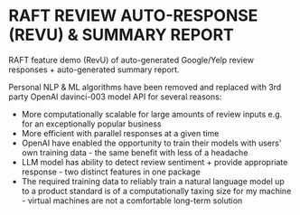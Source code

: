 # RAFT REVIEW AUTO-RESPONSE (REVU) & SUMMARY REPORT
RAFT feature demo (RevU) of auto-generated Google/Yelp review responses + auto-generated summary report.

Personal NLP & ML algorithms have been removed and replaced with 3rd party OpenAI davinci-003 model API for several reasons:
- More computationally scalable for large amounts of review inputs e.g. for an exceptionally popular business
- More efficient with parallel responses at a given time
- OpenAI have enabled the opportunity to train their models with users' own training data - the same benefit with less of a headache
- LLM model has ability to detect review sentiment + provide appropriate response - two distinct features in one package
- The required training data to reliably train a natural language model up to a product standard is of a computationally taxing size for my machine - virtual machines are not a comfortable long-term solution

